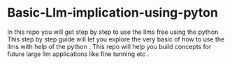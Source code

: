 # Basic-Llm-implication-using-pyton
In this repo you will get step by step to use the llms free using the python
This step by step guide will let you explore the very basic of how to use the llms with help of the python . This repo will help  you build concepts for future large llm applications like fine tunning etc . 
